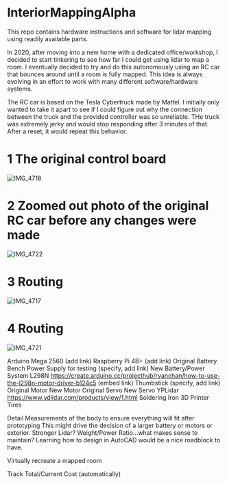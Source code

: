# InteriorMappingAlpha

This repo contains hardware instructions and software for lidar mapping using readily available parts.

In 2020, after moving into a new home with a dedicated office/workshop, I decided to start tinkering to see how far I could get using lidar to map a room. I eventually decided to try and do this autonomously using an RC car that bounces around until a room is fully mapped. This idea is always evolving in an effort to work with many different software/hardware systems. 

The RC car is based on the Tesla Cybertruck made by Mattel.  I initially only wanted to take it apart to see if I could figure out why the connection between the truck and the provided controller was so unreliable. THe truck was extremely jerky and would stop responding after 3 minutes of that. After a reset, it would repeat this behavior.


# 1 The original control board
![IMG_4718](https://user-images.githubusercontent.com/42262966/152452452-f6a1cb17-77a1-4e28-ae72-3f210598feb3.jpg)


# 2 Zoomed out photo of the original RC car before any changes were made
![IMG_4722](https://user-images.githubusercontent.com/42262966/152452645-172df1b6-2b7f-4a1a-a148-f8b4d8a07e6a.jpg)

# 3 Routing
![IMG_4717](https://user-images.githubusercontent.com/42262966/152452461-a78e3b95-1fb9-47c3-a8b0-a16146729b24.jpg)

# 4 Routing
![IMG_4721](https://user-images.githubusercontent.com/42262966/152452641-dc9d7e2c-6f82-406e-8ea5-0dfa06298984.jpg)

Arduino Mega 2560 (add link)
Raspberry Pi 4B+ (add link)
Original Battery
Bench Power Supply for testing (specify, add link)
New Battery/Power System
L298N https://create.arduino.cc/projecthub/ryanchan/how-to-use-the-l298n-motor-driver-b124c5 (embed link)
Thumbstick (specify, add link)
Original Motor
New Motor
Original Servo
New Servo
YPLidar https://www.ydlidar.com/products/view/1.html
Soldering Iron
3D Printer
Tires

Detail Measurements of the body to ensure everything will fit after prototyping
This might drive the decision of a larger battery or motors or exterior.
Stronger Lidar?
Weight/Power Ratio...what makes sense to maintain?
Learning how to design in AutoCAD would be a nice roadblock to have.

Virtually recreate a mapped room

Track Total/Current Cost (automatically)
